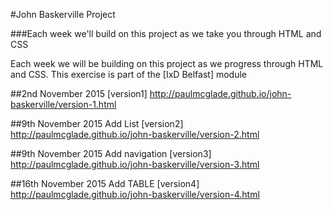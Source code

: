 #John Baskerville Project

###Each week we'll build on this project as we take you through HTML and CSS

Each week we will be building on this project as we progress through HTML and CSS. This exercise is part of the [IxD Belfast] module

##2nd November 2015
[version1] http://paulmcglade.github.io/john-baskerville/version-1.html

##9th November 2015 Add List
[version2] http://paulmcglade.github.io/john-baskerville/version-2.html

##9th November 2015 Add navigation
[version3] http://paulmcglade.github.io/john-baskerville/version-3.html

##16th November 2015 Add TABLE
[version4] http://paulmcglade.github.io/john-baskerville/version-4.html
